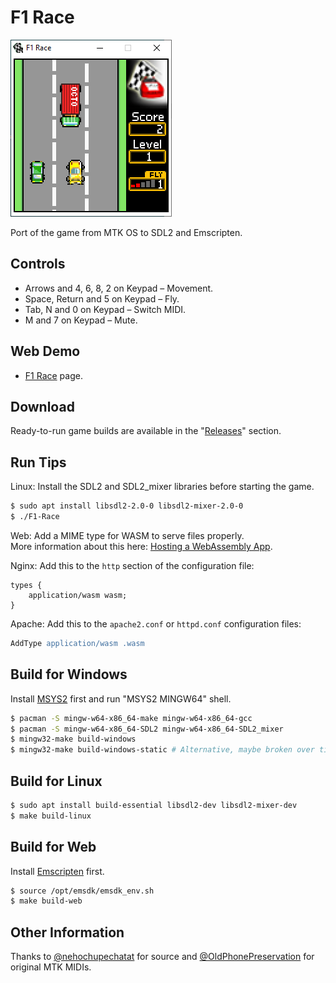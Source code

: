 F1 Race
=======

![Screenshot from Windows 10](images/screenshot-windows.png)

Port of the game from MTK OS to SDL2 and Emscripten.

## Controls

* Arrows and 4, 6, 8, 2 on Keypad – Movement.
* Space, Return and 5 on Keypad – Fly.
* Tab, N and 0 on Keypad – Switch MIDI.
* M and 7 on Keypad – Mute.

## Web Demo

* [F1 Race](https://lab.exlmoto.ru/f1/) page.

## Download

Ready-to-run game builds are available in the "[Releases](https://github.com/EXL/F1-Race/releases)" section.

## Run Tips

Linux: Install the SDL2 and SDL2_mixer libraries before starting the game.

```sh
$ sudo apt install libsdl2-2.0-0 libsdl2-mixer-2.0-0
$ ./F1-Race
```

Web: Add a MIME type for WASM to serve files properly.\
More information about this here: [Hosting a WebAssembly App](https://platform.uno/docs/articles/how-to-host-a-webassembly-app.html).

Nginx: Add this to the `http` section of the configuration file:

```nginx
types {
    application/wasm wasm;
}
```

Apache: Add this to the `apache2.conf` or `httpd.conf` configuration files:

```apache
AddType application/wasm .wasm
```

## Build for Windows

Install [MSYS2](https://www.msys2.org/) first and run "MSYS2 MINGW64" shell.

```sh
$ pacman -S mingw-w64-x86_64-make mingw-w64-x86_64-gcc
$ pacman -S mingw-w64-x86_64-SDL2 mingw-w64-x86_64-SDL2_mixer
$ mingw32-make build-windows
$ mingw32-make build-windows-static # Alternative, maybe broken over time.
```

## Build for Linux

```sh
$ sudo apt install build-essential libsdl2-dev libsdl2-mixer-dev
$ make build-linux
```

## Build for Web

Install [Emscripten](https://emscripten.org/docs/getting_started/downloads.html) first.

```sh
$ source /opt/emsdk/emsdk_env.sh
$ make build-web
```

## Other Information

Thanks to [@nehochupechatat](https://github.com/nehochupechatat) for source and [@OldPhonePreservation](https://twitter.com/oldphonepreserv) for original MTK MIDIs.
